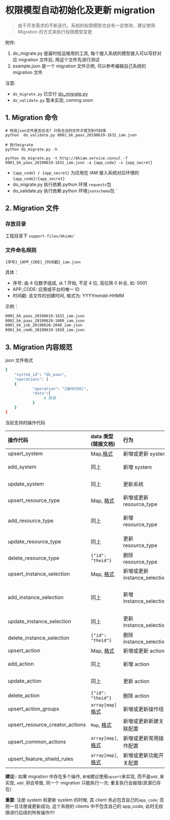 # 权限模型自动初始化及更新 migration

> 由于开发需求的不断迭代，系统的权限模型也会有一定修改，建议使用 Migration 的方式来执行权限模型变更

附件:

1. do_migrate.py 是届时给运维用的工具, 每个接入系统的模型接入可以写好对应 migration 文件后, 用这个文件先进行测试
2. example.json 是一个 migration 文件示例, 可以参考编辑自己系统的 migration 文件


注意:

- `do_migrate.py` 已交付 [do_migrate.py](https://github.com/TencentBlueKing/iam-python-sdk/blob/master/iam/contrib/iam_migration/utils/do_migrate.py)
- `do_validate.py` 暂未实现, coming soon


## 1. Migration 命令

```shell
# 校验json文件是否合法? 只有合法的文件才提交到代码库
python  do_validate.py 0001_bk_paas_20190619-1632_iam.json

# 执行migrate
python do_migrate.py -h

python do_migrate.py -t http://bkiam.service.consul -f 0001_bk_paas_20190619-1632_iam.json -a {app_code} -s {app_secret}
```
- `{app_code} / {app_secret}` 为应用在 IAM 接入系统对应环境的`{app_code}/{app_secret}`
- do_migrate.py 执行依赖 python 环境 `requests`包
- do_validate.py 执行依赖 python 环境`jsonschema`包
`

## 2. Migration 文件

### 存放目录

工程目录下 `support-files/bkiam/`

### 文件命名规则

`{序号}_{APP_CODE}_{时间戳}_iam.json`

具体：
- 序号: 由 4 位数字组成, 从 1 开始, 不足 4 位, 高位用 0 补全, 如: 0001
- APP_CODE: 应用或平台的唯一 ID
- 时间戳: 该文件的创建时间, 格式为: YYYYmmdd-HHMM

示例：

```bash
0001_bk_paas_20190619-1632_iam.json
0002_bk_paas_20190620-1000_iam.json
0001_bk_job_20190620-2040_iam.json
0001_bk_cmdb_20190619-1020_iam.json
```

## 3. Migration 内容规范

json 文件格式

```bash
{
    "system_id": "bk_paas",
    "operations": [
    {
            "operation": "[操作代码]",
            "data":{
                 # 数据
            }
    }
}
```

当前支持的操作代码

| 操作代码                          | data 类型(链接文档)                                                                            | 行为                 | 注意                      |
|:---|:---|:---|:---|
| upsert_system                  | Map,[格式](../Reference/API/02-Model/10-System.md) | 新增或更新 system        | **推荐**                  |
| add_system                    |   同上                                                                                | 新增 system           | 当 system 已存在时将新增失败        |
| update_system                 |   同上                                                                             | 更新系统               | 不存在时将更新失败               |
| upsert_resource_type           |   Map, [格式](../Reference/API/02-Model/11-ResourceType.md)                                                                              | 新增或更新 resource_type | **推荐**                  |
| add_resource_type             |   同上                                                                                 | 新增 resource_type    | 当 resource_type 已存在时将新增失败 |
| update_resource_type          |   同上                                                                               | 更新 resource_type    | 不存在时将更新失败               |
| delete_resource_type          |    `{"id": "theid"}`                                                                               | 删除 resource_type    |                         |
| upsert_instance_selection           |   Map, [格式](../Reference/API/02-Model/12-InstanceSelection.md)                                                                              | 新增或更新 instance_selection | **推荐**                  |
| add_instance_selection             |   同上                                                                                 | 新增 instance_selection    | 当 instance_selection 已存在时将新增失败 |
| update_instance_selection          |   同上                                                                               | 更新 instance_selection    | 不存在时将更新失败               |
| delete_instance_selection          |    `{"id": "theid"}`                                                                               | 删除 instance_selection    |                         |
| upsert_action                  |   Map, [格式](../Reference/API/02-Model/13-Action.md)                                                                                | 新增或更新 action        | **推荐**                  |
| add_action                    |   同上                                                                                | 新增 action           | 当 action 已存在时将新增失败        |
| update_action                 |   同上                                                                                | 更新 action           | 不存在时将更新失败               |
| delete_action                 |    `{"id": "theid"}`                                                                               | 删除 action           |                         |
| upsert_action_groups          |   `array[map]` [格式](../Reference/API/02-Model/14-ActionGroup.md)  | 新增或更新操作组         |    **推荐** |
| upsert_resource_creator_actions |  `Map`, [格式](../Reference/API/02-Model/19-ResourceCreatorAction.md)  | 新增或更新新建关联配置  |    **推荐**  |
| upsert_common_actions|  `array[map]`, [格式](../Reference/API/02-Model/17-CommonActions.md)  | 新增或更新常用操作配置  |    **推荐**  |
| upsert_feature_shield_rules |  `array[map]`, [格式](../Reference/API/02-Model/18-FeatureShieldRules.md)  | 新增或更新功能开关配置  |    **推荐**  |

**建议:**: 如果 migration 中存在多个操作, `新增`建议使用`upsert`来实现, 而不是`add_`来实现, `add_`将会导致, 同一个 migration 只能执行一次; 重复执行会报错(资源已存在)

**重要**: 注册 system 和更新 system 的时候, 其 client 务必包含自己的`app_code`; 否则一旦注册或更新成功, 这个系统的 clients 中不包含自己的 app_code, 此时无权限进行后续的所有操作!!!!